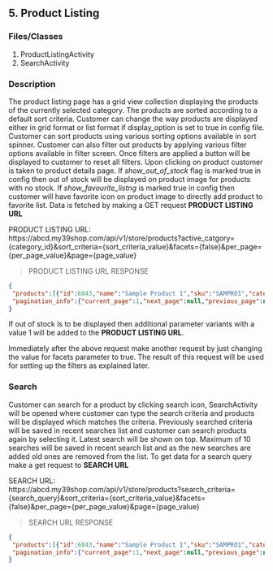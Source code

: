 ## 5. Product Listing

### Files/Classes

1. ProductListingActivity
2. SearchActivity


### Description

The product listing page has a grid view collection displaying the products of the currently selected category. The products are sorted according to a default sort criteria. Customer can change the way products are displayed either in grid format or list format if display_option is set to true in config file. Customer can sort products using various sorting options available in sort spinner. Customer can also filter out products by applying various filter options available in filter screen. Once filters are applied a button will be displayed to customer to reset all filters. Upon clicking on product customer is taken to product details page. If *show_out_of_stock* flag is marked true in config then out of stock will be displayed on product image for products with no stock. If *show_favourite_listng* is marked true in config then customer will have favorite icon on product image to directly add product to favorite list.
Data is fetched by making a GET request **PRODUCT LISTING URL**

<aside class="notice">
PRODUCT LISTING URL:<br/>
https://abcd.my39shop.com/api/v1/store/products?active_catgory={category_id}&sort_criteria={sort_criteria_value}&facets={false}&per_page={per_page_value}&page={page_value}
</aside>

>PRODUCT LISTING URL RESPONSE

```json
{
 "products":[{"id":6843,"name":"Sample Product 1","sku":"SAMPRO1","category_id":2739,"price":"100.0","previous_price":"125.0","url":"/products/sample_product_1","product_image_url":"//d27afjhe0vu8x.cloudfront.net/store_5273/products/28242/sample_product_1_list.jpg","track_quantity":true,"quantity":100,"minimum_stock_level":10,"created_at":"2015-09-11T07:21:02.000Z","images":[],"options":[],"variants":[]}],
 "pagination_info":{"current_page":1,"next_page":null,"previous_page":null,"total_pages":1,"total_entries":1}
}
```

If out of stock is to be displayed then additional parameter variants with a value 1 will be added to the **PRODUCT LISTING URL**.

Immediately after the above request make another request by just changing the value for facets parameter to true. The result of this request will be used for setting up the filters as explained later.


### Search
Customer can search for a product by clicking search icon, SearchActivity will be opened where customer can type the search criteria and products will be displayed which matches the criteria. Previously searched criteria will be saved in recent searches list and customer can search products again by selecting it. Latest search will be shown on top. Maximum of 10 searches will be saved in recent search list and as the new searches are added old ones are removed from the list. To get data for a search query make a get request to **SEARCH URL**

<aside class="notice">
SEARCH URL:<br/>
https://abcd.my39shop.com/api/v1/store/products?search_criteria={search_query}&sort_criteria={sort_criteria_value}&facets={false}&per_page={per_page_value}&page={page_value}
</aside>

>SEARCH URL RESPONSE

```json
{
 "products":[{"id":6843,"name":"Sample Product 1","sku":"SAMPRO1","category_id":2739,"price":"100.0","previous_price":"125.0","url":"/products/sample_product_1","product_image_url":"//d27afjhe0vu8x.cloudfront.net/store_5273/products/28242/sample_product_1_list.jpg","track_quantity":true,"quantity":100,"minimum_stock_level":10,"created_at":"2015-09-11T07:21:02.000Z","images":[],"options":[],"variants":[]}],
 "pagination_info":{"current_page":1,"next_page":null,"previous_page":null,"total_pages":1,"total_entries":1}
}
```
